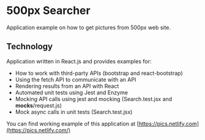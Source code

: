 # 500px Searcher

Application example on how to get pictures from 500px web site.

## Technology

Application written in React.js and provides examples for:
* How to work with third-party APIs (bootstrap and react-bootstrap)
* Using the fetch API to communicate with an API 
* Rendering results from an API with React
* Automated unit tests using Jest and Enzyme
* Mocking API calls using jest and mocking (Search.test.jsx and __mocks__/request.js)
* Mock async calls in unit tests (Search.test.jsx)

You can find working example of this application at [https://pics.netlify.com](https://pics.netlify.com/)
